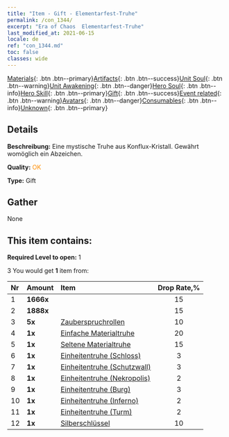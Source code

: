 ```yaml
---
title: "Item - Gift - Elementarfest-Truhe"
permalink: /con_1344/
excerpt: "Era of Chaos  Elementarfest-Truhe"
last_modified_at: 2021-06-15
locale: de
ref: "con_1344.md"
toc: false
classes: wide
---
```

 [Materials](/ItemsDE/){: .btn .btn--primary}[Artifacts](/ItemsDE/Artifacts/){: .btn .btn--success}[Unit Soul](/ItemsDE/UnitSoul/){: .btn .btn--warning}[Unit Awakening](/ItemsDE/UnitAwakening/){: .btn .btn--danger}[Hero Soul](/ItemsDE/HeroSoul/){: .btn .btn--info}[Hero Skill](/ItemsDE/HeroSkill/){: .btn .btn--primary}[Gift](/ItemsDE/Gift/){: .btn .btn--success}[Event related](/ItemsDE/Events/){: .btn .btn--warning}[Avatars](/ItemsDE/Avatars/){: .btn .btn--danger}[Consumables](/ItemsDE/Consumables/){: .btn .btn--info}[Unknown](/ItemsDE/Unknown/){: .btn .btn--primary}

## Details
 **Beschreibung:** Eine mystische Truhe aus Konflux-Kristall. Gewährt womöglich ein Abzeichen.

 **Quality:** <span style="color: #FF8C00">OK</span>

 **Type:** Gift

## Gather

  None

## This item contains:

 **Required Level to open:** 1

 3 You would get **1** item  from:

  | Nr | Amount |     Item    | Drop Rate,% |
  |:---|:-------|:------------|:---------:|
  | 1 |  **1666x** | <i class="fas fa-coins"/> | 15 | 
  | 2 |  **1888x** | <i class="fas fa-coins"/> | 15 | 
  | 3 |  **5x** | [Zauberspruchrollen](/ItemsDE/con_694/) | 10 | 
  | 4 |  **1x** | [Einfache Materialtruhe](/ItemsDE/con_756/) | 20 | 
  | 5 |  **1x** | [Seltene Materialtruhe](/ItemsDE/con_757/) | 15 | 
  | 6 |  **1x** | [Einheitentruhe (Schloss)](/ItemsDE/con_1269/) | 3 | 
  | 7 |  **1x** | [Einheitentruhe (Schutzwall)](/ItemsDE/con_1270/) | 3 | 
  | 8 |  **1x** | [Einheitentruhe (Nekropolis)](/ItemsDE/con_1271/) | 2 | 
  | 9 |  **1x** | [Einheitentruhe (Burg)](/ItemsDE/con_1272/) | 3 | 
  | 10 |  **1x** | [Einheitentruhe (Inferno)](/ItemsDE/con_1273/) | 2 | 
  | 11 |  **1x** | [Einheitentruhe (Turm)](/ItemsDE/con_1274/) | 2 | 
  | 12 |  **1x** | [Silberschlüssel](/ItemsDE/con_693/) | 10 | 
